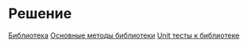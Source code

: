 # Решение
[Библиотека](https://github.com/SinvoidOutOfBounds/ShapeLibrary/blob/master/ShapeLibrary)
[Основные методы библиотеки](https://github.com/SinvoidOutOfBounds/ShapeLibrary/blob/master/ShapeLibrary/ShapeMethods.cs)
[Unit тесты к библиотеке](https://github.com/SinvoidOutOfBounds/ShapeLibrary/blob/master/ShapeLibrary.Tests/ShapeLibraryTest.cs)
